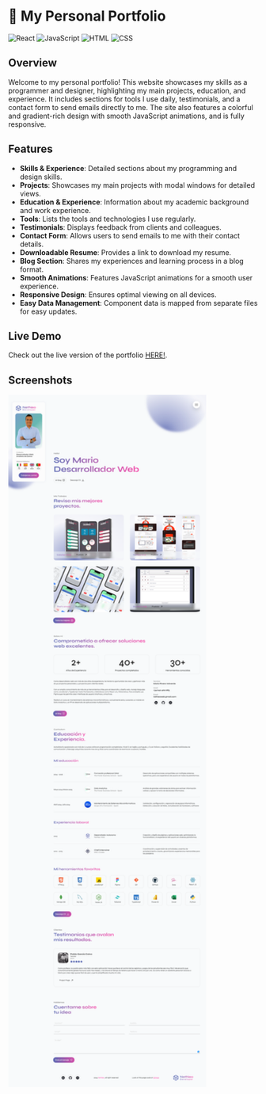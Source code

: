 # 💼 My Personal Portfolio

![React](https://img.shields.io/badge/-React-black?style=for-the-badge&logoColor=white&logo=react&color=61DAFB)
![JavaScript](https://img.shields.io/badge/-JavaScript-black?style=for-the-badge&logoColor=white&logo=javascript&color=F7DF1E)
![HTML](https://img.shields.io/badge/-HTML-black?style=for-the-badge&logoColor=white&logo=html5&color=E34F26)
![CSS](https://img.shields.io/badge/-CSS-black?style=for-the-badge&logoColor=white&logo=css3&color=1572B6)

## Overview

Welcome to my personal portfolio! This website showcases my skills as a
programmer and designer, highlighting my main projects, education, and
experience. It includes sections for tools I use daily, testimonials, and a
contact form to send emails directly to me. The site also features a colorful
and gradient-rich design with smooth JavaScript animations, and is fully
responsive.

## Features

- **Skills & Experience**: Detailed sections about my programming and design
  skills.
- **Projects**: Showcases my main projects with modal windows for detailed
  views.
- **Education & Experience**: Information about my academic background and work
  experience.
- **Tools**: Lists the tools and technologies I use regularly.
- **Testimonials**: Displays feedback from clients and colleagues.
- **Contact Form**: Allows users to send emails to me with their contact
  details.
- **Downloadable Resume**: Provides a link to download my resume.
- **Blog Section**: Shares my experiences and learning process in a blog format.
- **Smooth Animations**: Features JavaScript animations for a smooth user
  experience.
- **Responsive Design**: Ensures optimal viewing on all devices.
- **Easy Data Management**: Component data is mapped from separate files for
  easy updates.

## Live Demo

Check out the live version of the portfolio
[HERE!](https://netneodev.netlify.app/).

## Screenshots

<div>
   <img src="public/img/desktop-screenshot.png" width="400">
</div>
